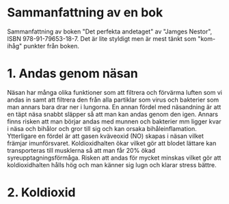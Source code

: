 # Sammanfattning av en bok
Sammanfattning av boken "Det perfekta andetaget" av "Jamges Nestor", ISBN 978-91-79653-18-7.
Det är lite styldigt men är mest tänkt som "kom-ihåg" punkter från boken.

# 1. Andas genom näsan
Näsan har många olika funktioner som att filtrera och förvärma luften som vi andas in samt att filtrera den från alla partiklar som virus och bakterier som man annars bara drar ner i lungorna. En annan fördel med näsandning är att en täpt näsa snabbt släpper så att man kan andas genom den igen. Annars finns risken att man börjar andas med munnen och bakterier mm ligger kvar i näsa och bihålor och gror till sig och kan orsaka bihåleinflamation.
Ytterligare en fördel är att gasen kväveoxid (NO) skapas i näsan vilket främjar imunförsvaret. Koldioxidhalten ökar vilket gör att blodet lättare kan transporteras till musklerna så att man får 20% ökad syreupptagningsförmåga.
Risken att andas för mycket minskas vilket gör att koldioxidhalten hålls hög och man känner sig lugn och klarar stress bättre.

# 2. Koldioxid

